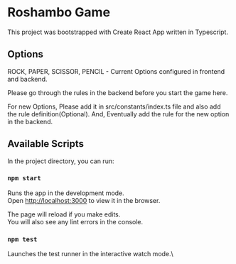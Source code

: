 # Roshambo Game

This project was bootstrapped with Create React App written in Typescript.

## Options

ROCK, PAPER, SCISSOR, PENCIL - Current Options configured in frontend and backend.

Please go through the rules in the backend before you start the game here.

For new Options, Please add it in src/constants/index.ts file and also add the rule definition(Optional).
And, Eventually add the rule for the new option in the backend.

## Available Scripts

In the project directory, you can run:

### `npm start`

Runs the app in the development mode.\
Open [http://localhost:3000](http://localhost:3000) to view it in the browser.

The page will reload if you make edits.\
You will also see any lint errors in the console.

### `npm test`

Launches the test runner in the interactive watch mode.\
